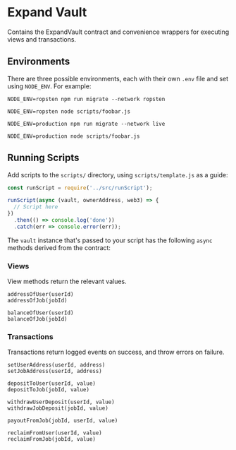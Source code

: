 # Expand Vault

Contains the ExpandVault contract and convenience wrappers for executing views and transactions.

## Environments

There are three possible environments, each with their own `.env` file and set using `NODE_ENV`. For example:

```
NODE_ENV=ropsten npm run migrate --network ropsten
```

```
NODE_ENV=ropsten node scripts/foobar.js
```

```
NODE_ENV=production npm run migrate --network live
```

```
NODE_ENV=production node scripts/foobar.js
```

## Running Scripts

Add scripts to the `scripts/` directory, using `scripts/template.js` as a guide:

```javascript
const runScript = require('../src/runScript');

runScript(async (vault, ownerAddress, web3) => {
  // Script here
})
  .then(() => console.log('done'))
  .catch(err => console.error(err));
```

The `vault` instance that's passed to your script has the following `async` methods derived from the contract:

### Views

View methods return the relevant values.

```
addressOfUser(userId)
addressOfJob(jobId)

balanceOfUser(userId)
balanceOfJob(jobId)
```

### Transactions

Transactions return logged events on success, and throw errors on failure.

```
setUserAddress(userId, address)
setJobAddress(userId, address)

depositToUser(userId, value)
depositToJob(jobId, value)

withdrawUserDeposit(userId, value)
withdrawJobDeposit(jobId, value)

payoutFromJob(jobId, userId, value)

reclaimFromUser(userId, value)
reclaimFromJob(jobId, value)
```
